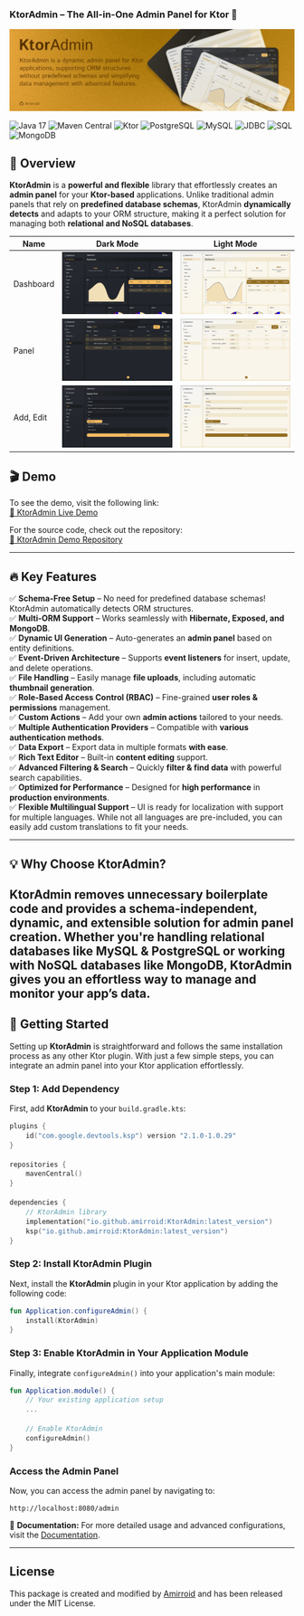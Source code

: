 ### **KtorAdmin – The All-in-One Admin Panel for Ktor 🚀**

![KtorAdmin Banner](/art/banner.jpg)

![Java 17](https://img.shields.io/badge/Java-17-blue?style=flat-square)
![Maven Central](https://img.shields.io/maven-central/v/io.github.amirroid/KtorAdmin?style=flat-square)
![Ktor](https://img.shields.io/badge/Ktor-%E2%9C%94-brightgreen?style=flat-square)
![PostgreSQL](https://img.shields.io/badge/PostgreSQL-%E2%9C%94-brightgreen?style=flat-square)
![MySQL](https://img.shields.io/badge/MySQL-%E2%9C%94-brightgreen?style=flat-square)
![JDBC](https://img.shields.io/badge/JDBC-%E2%9C%94-brightgreen?style=flat-square)
![SQL](https://img.shields.io/badge/SQL-%E2%9C%94-brightgreen?style=flat-square)
![MongoDB](https://img.shields.io/badge/MongoDB-%E2%9C%94-brightgreen?style=flat-square)

## **🌟 Overview**

**KtorAdmin** is a **powerful and flexible** library that effortlessly creates an **admin panel** for your **Ktor-based** applications. Unlike traditional admin panels that rely on **predefined database schemas**, KtorAdmin **dynamically
detects** and adapts to your ORM structure, making it a perfect solution for managing both **relational and NoSQL
databases**.

| Name      | Dark Mode                        | Light Mode                         |
|-----------|----------------------------------|------------------------------------|
| Dashboard | ![Dark](/art/dark_dashboard.png) | ![Light](/art/light_dashboard.png) |
| Panel     | ![Dark](/art/panel_dark.png)     | ![Light](/art/panel_light.png)     |
| Add, Edit | ![Dark](/art/upsert_dark.png)    | ![Light](/art/upsert_light.png)    |

## **🎬 Demo**

To see the demo, visit the following link:  
[🔗 KtorAdmin Live Demo](https://ktoradmindemo-production.up.railway.app/admin)

For the source code, check out the repository:  
[🔗 KtorAdmin Demo Repository](https://github.com/Amirroid/KtorAdminDemo)

---

## **🔥 Key Features**

✅ **Schema-Free Setup** – No need for predefined database schemas! KtorAdmin automatically detects ORM structures.  
✅ **Multi-ORM Support** – Works seamlessly with **Hibernate, Exposed, and MongoDB**.  
✅ **Dynamic UI Generation** – Auto-generates an **admin panel** based on entity definitions.  
✅ **Event-Driven Architecture** – Supports **event listeners** for insert, update, and delete operations.  
✅ **File Handling** – Easily manage **file uploads**, including automatic **thumbnail generation**.  
✅ **Role-Based Access Control (RBAC)** – Fine-grained **user roles & permissions** management.  
✅ **Custom Actions** – Add your own **admin actions** tailored to your needs.  
✅ **Multiple Authentication Providers** – Compatible with **various authentication methods**.  
✅ **Data Export** – Export data in multiple formats **with ease**.  
✅ **Rich Text Editor** – Built-in **content editing** support.  
✅ **Advanced Filtering & Search** – Quickly **filter & find data** with powerful search capabilities.  
✅ **Optimized for Performance** – Designed for **high performance** in **production environments**.  
✅ **Flexible Multilingual Support** – UI is ready for localization with support for multiple languages. While not all languages are pre-included, you can easily add custom translations to fit your needs.

---
## **💡 Why Choose KtorAdmin?**

KtorAdmin removes **unnecessary boilerplate code** and provides a **schema-independent, dynamic, and extensible**
solution for admin panel creation. Whether you're handling **relational databases** like **MySQL & PostgreSQL** or
working with **NoSQL databases** like **MongoDB**, KtorAdmin gives you an effortless way to **manage and monitor** your
app’s data.
---

## **🚀 Getting Started**

Setting up **KtorAdmin** is straightforward and follows the same installation process as any other Ktor plugin. With
just a few simple steps, you can integrate an admin panel into your Ktor application effortlessly.

### **Step 1: Add Dependency**

First, add **KtorAdmin** to your `build.gradle.kts`:

```kotlin
plugins {
    id("com.google.devtools.ksp") version "2.1.0-1.0.29"
}

repositories {
    mavenCentral()
}

dependencies {
    // KtorAdmin library
    implementation("io.github.amirroid:KtorAdmin:latest_version")
    ksp("io.github.amirroid:KtorAdmin:latest_version")
}
```

### **Step 2: Install KtorAdmin Plugin**

Next, install the **KtorAdmin** plugin in your Ktor application by adding the following code:

```kotlin
fun Application.configureAdmin() {
    install(KtorAdmin)
}
```

### **Step 3: Enable KtorAdmin in Your Application Module**

Finally, integrate `configureAdmin()` into your application's main module:

```kotlin
fun Application.module() {
    // Your existing application setup
    ...

    // Enable KtorAdmin
    configureAdmin()
}
```

### **Access the Admin Panel**

Now, you can access the admin panel by navigating to:

```
http://localhost:8080/admin
```

📖 **Documentation:** For more detailed usage and advanced configurations, visit
the [Documentation](https://amirreza-gholami.gitbook.io/ktor-admin).

---

## **License**

This package is created and modified by [Amirroid](https://github.com/Amirroid) and has been released under the MIT
License.
